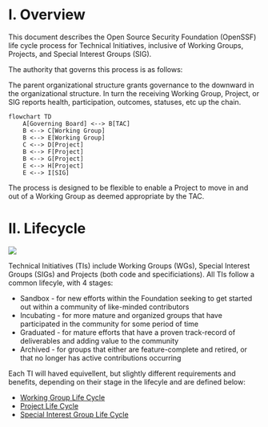 
# I. Overview

This document describes the Open Source Security Foundation (OpenSSF) life cycle process for Technical Initiatives, inclusive of Working Groups, Projects, and Special Interest Groups (SIG).

The authority that governs this process is as follows:

The parent organizational structure grants governance to the downward in the organizational structure.  In turn the receiving Working Group, Project, or SIG reports health, participation, outcomes, statuses, etc up the chain.

```mermaid
flowchart TD
    A[Governing Board] <--> B[TAC]
    B <--> C[Working Group]
    B <--> E[Working Group]
    C <--> D[Project]
    B <--> F[Project]
    B <--> G[Project]
    E <--> H[Project]
    E <--> I[SIG]
```

The process is designed to be flexible to enable a Project to move in and out of a Working Group as deemed appropriate by the TAC.

# II. Lifecycle
<img align="top" src="https://github.com/ossf/tac/blob/main/process/TI-lifecycle-stages.png">

Technical Initiatives (TIs) include Working Groups (WGs), Special Interest Groups (SIGs) and Projects (both code and specificiations). All TIs follow a common lifecyle, with 4 stages: 

- Sandbox - for new efforts within the Foundation seeking to get started out within a community of like-minded contributors
- Incubating - for more mature and organized groups that have participated in the community for some period of time
- Graduated - for mature efforts that have a proven track-record of deliverables and adding value to the community
- Archived - for groups that either are feature-complete and retired, or that no longer has active contributions occurring

Each TI will haved equivellent, but slightly different requirements and benefits, depending on their stage in the lifecyle and are defined below:

* [Working Group Life Cycle](working-group-lifecycle.md)
* [Project Life Cycle](project-lifecycle.md)
* [Special Interest Group Life Cycle](sig-lifecycle.md)
